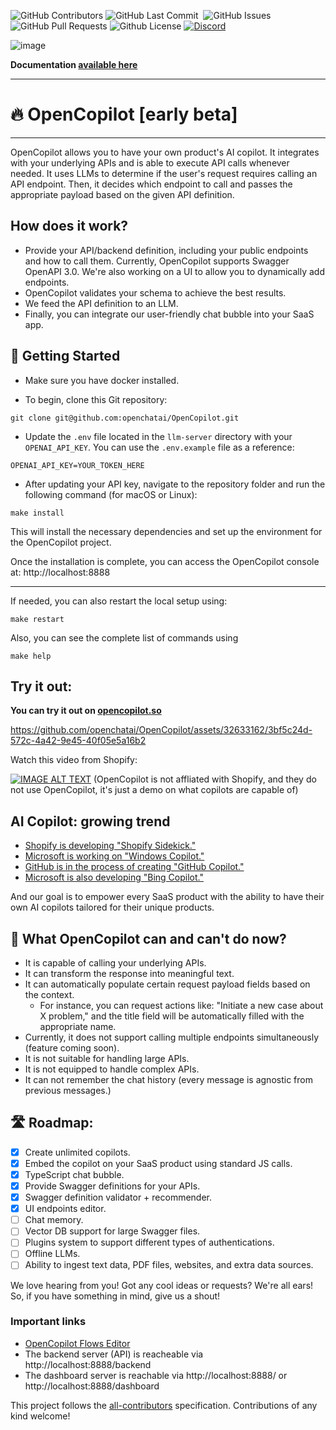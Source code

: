 <p>
<img alt="GitHub Contributors" src="https://img.shields.io/github/contributors/openchatai/opencopilot" />
<img alt="GitHub Last Commit" src="https://img.shields.io/github/last-commit/openchatai/opencopilot" />
<img alt="" src="https://img.shields.io/github/repo-size/openchatai/opencopilot" />
<img alt="GitHub Issues" src="https://img.shields.io/github/issues/openchatai/opencopilot" />
<img alt="GitHub Pull Requests" src="https://img.shields.io/github/issues-pr/openchatai/opencopilot" />
<img alt="Github License" src="https://img.shields.io/badge/License-MIT-yellow.svg" />
<a href="https://discord.gg/yjEgCgvefr"><img alt="Discord" src="https://img.shields.io/discord/1111357170504699954"></a>


</p>

![image](https://github.com/openchatai/OpenCopilot/assets/32633162/a0cdc888-d2de-46b7-8c0b-96e876050b6e)

**Documentation [available here](https://docs.opencopilot.so)**

------
# 🔥 OpenCopilot [early beta]

---- 
OpenCopilot allows you to have your own product's AI copilot. It integrates with your underlying APIs and is able to execute API calls whenever needed. It uses LLMs to determine if the user's request requires calling an API endpoint. Then, it decides which endpoint to call and passes the appropriate payload based on the given API definition.

## How does it work?
- Provide your API/backend definition, including your public endpoints and how to call them. Currently, OpenCopilot supports Swagger OpenAPI 3.0. We're also working on a UI to allow you to dynamically add endpoints.
- OpenCopilot validates your schema to achieve the best results.
- We feed the API definition to an LLM.
- Finally, you can integrate our user-friendly chat bubble into your SaaS app.




## 🚀 Getting Started

- Make sure you have docker installed. 

- To begin, clone this Git repository:

```
git clone git@github.com:openchatai/OpenCopilot.git
```

- Update the `.env` file located in the `llm-server` directory with your `OPENAI_API_KEY`. You can use the `.env.example` file as a reference:

```
OPENAI_API_KEY=YOUR_TOKEN_HERE
```

- After updating your API key, navigate to the repository folder and run the following command (for macOS or Linux):

```
make install
```

This will install the necessary dependencies and set up the environment for the OpenCopilot project.

Once the installation is complete, you can access the OpenCopilot console at: http://localhost:8888

---

If needed, you can also restart the local setup using:
```
make restart
```

Also, you can see the complete list of commands using 
```
make help
```


## Try it out:
**You can try it out on [opencopilot.so](http://opencopilot.so/)**


https://github.com/openchatai/OpenCopilot/assets/32633162/3bf5c24d-572c-4a42-9e45-40f05e5a16b2




Watch this video from Shopify:

[![IMAGE ALT TEXT](https://github.com/openchatai/OpenCopilot/assets/32633162/edebbaa6-eba5-4f72-b88d-cf0d690fffa8)](http://www.youtube.com/watch?v=HVvbY7A7lIQ "Video Title")
(OpenCopilot is not affliated with Shopify, and they do not use OpenCopilot, it's just a demo on what copilots are capable of)


## AI Copilot: growing trend

- [Shopify is developing "Shopify Sidekick."](https://www.youtube.com/watch?v=HVvbY7A7lIQ&ab_channel=Shopify)
- [Microsoft is working on "Windows Copilot."](https://www.youtube.com/watch?v=FCfwc-NNo30&ab_channel=MicrosoftDeveloper)
- [GitHub is in the process of creating "GitHub Copilot."](https://github.com/features/copilot)
- [Microsoft is also developing "Bing Copilot."](https://www.microsoft.com/en-us/bing?form=MA13FV)


And our goal is to empower every SaaS product with the ability to have their own AI copilots tailored for their unique products.

## 🏁 What OpenCopilot can and can't do now?

- It is capable of calling your underlying APIs.
- It can transform the response into meaningful text.
- It can automatically populate certain request payload fields based on the context.
  - For instance, you can request actions like: "Initiate a new case about X problem," and the title field will be automatically filled with the appropriate name.
- Currently, it does not support calling multiple endpoints simultaneously (feature coming soon).
- It is not suitable for handling large APIs.
- It is not equipped to handle complex APIs.
- It can not remember the chat history (every message is agnostic from previous messages.)


## 🛣️ Roadmap:

- [x] Create unlimited copilots.
- [x] Embed the copilot on your SaaS product using standard JS calls.
- [x] TypeScript chat bubble.
- [x] Provide Swagger definitions for your APIs.
- [x] Swagger definition validator + recommender.
- [x] UI endpoints editor.
- [ ] Chat memory.
- [ ] Vector DB support for large Swagger files.
- [ ] Plugins system to support different types of authentications.
- [ ] Offline LLMs.
- [ ] Ability to ingest text data, PDF files, websites, and extra data sources.

We love hearing from you! Got any cool ideas or requests? We're all ears! So, if you have something in mind, give us a shout! 


### Important links
- [OpenCopilot Flows Editor](https://editor.opencopilot.so)
- The backend server (API) is reacheable via http://localhost:8888/backend
- The dashboard server is reachable via http://localhost:8888/ or http://localhost:8888/dashboard
 

This project follows the [all-contributors](https://github.com/all-contributors/all-contributors) specification. Contributions of any kind welcome!



